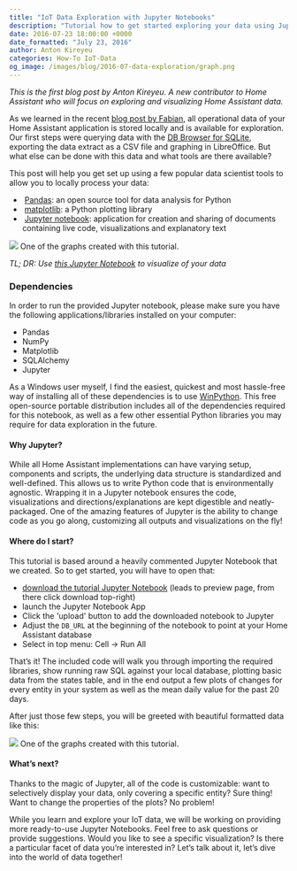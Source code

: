 ```yaml
---
title: "IoT Data Exploration with Jupyter Notebooks"
description: "Tutorial how to get started exploring your data using Jupyter Notebooks, Pandas and Matplotlib."
date: 2016-07-23 18:00:00 +0000
date_formatted: "July 23, 2016"
author: Anton Kireyeu
categories: How-To IoT-Data
og_image: /images/blog/2016-07-data-exploration/graph.png
---
```


_This is the first blog post by Anton Kireyeu. A new contributor to Home Assistant who will focus on exploring and visualizing Home Assistant data._

As we learned in the recent [blog post by Fabian], all operational data of your Home Assistant application is stored locally and is available for exploration. Our first steps were querying data with the [DB Browser for SQLite], exporting the data extract as a CSV file and graphing in LibreOffice. But what else can be done with this data and what tools are there available?

This post will help you get set up using a few popular data scientist tools to allow you to locally process your data:

 - &nbsp;[Pandas]: an open source tool for data analysis for Python
 - &nbsp;[matplotlib]: a Python plotting library
 - &nbsp;[Jupyter notebook]: application for creation and sharing of documents containing live code, visualizations and explanatory text

<p class='img'>
<img src='/images/blog/2016-07-data-exploration/graph.png'>
One of the graphs created with this tutorial.
</p>

_TL; DR: Use [this Jupyter Notebook][nb-prev] to visualize of your data_

[blog post by Fabian]: /blog/2016/07/19/visualizing-your-iot-data/
[DB Browser for SQLite]: https://sqlitebrowser.org/
[Pandas]: https://pandas.pydata.org/
[matplotlib]: https://matplotlib.org/
[Jupyter notebook]: https://jupyter.org/
[nb-prev]: https://nbviewer.org/github/home-assistant/home-assistant-notebooks/blob/master/other/DataExploration-1/DataExploration-1.ipynb

<!--more-->

### Dependencies

In order to run the provided Jupyter notebook, please make sure you have the following applications/libraries installed on your computer:

- Pandas
- NumPy
- Matplotlib
- SQLAlchemy
- Jupyter

As a Windows user myself, I find the easiest, quickest and most hassle-free way of installing all of these dependencies is to use [WinPython]. This free open-source portable distribution includes all of the dependencies required for this notebook, as well as a few other essential Python libraries you may require for data exploration in the future.

[WinPython]: https://winpython.github.io/

#### Why Jupyter?

While all Home Assistant implementations can have varying setup, components and scripts, the underlying data structure is standardized and well-defined. This allows us to write Python code that is environmentally agnostic. Wrapping it in a Jupyter notebook ensures the code, visualizations and directions/explanations are kept digestible and neatly-packaged. One of the amazing features of Jupyter is the ability to change code as you go along, customizing all outputs and visualizations on the fly!

#### Where do I start?

This tutorial is based around a heavily commented Jupyter Notebook that we created. So to get started, you will have to open that:

 - [download the tutorial Jupyter Notebook][nb-prev] (leads to preview page, from there click download top-right)
 - launch the Jupyter Notebook App
 - Click the 'upload' button to add the downloaded notebook to Jupyter
 - Adjust the `DB_URL` at the beginning of the notebook to point at your Home Assistant database
 - Select in top menu: Cell -> Run All

That’s it! The included code will walk you through importing the required libraries, show running raw SQL against your local database, plotting basic data from the states table, and in the end output a few plots of changes for every entity in your system as well as the mean daily value for the past 20 days.

After just those few steps, you will be greeted with beautiful formatted data like this:

<p class='img'>
<img src='/images/blog/2016-07-data-exploration/graph.png'>
One of the graphs created with this tutorial.
</p>

#### What’s next?

Thanks to the magic of Jupyter, all of the code is customizable: want to selectively display your data, only covering a specific entity? Sure thing! Want to change the properties of the plots? No problem!

While you learn and explore your IoT data, we will be working on providing more ready-to-use Jupyter Notebooks. Feel free to ask questions or provide suggestions. Would you like to see a specific visualization? Is there a particular facet of data you’re interested in? Let’s talk about it, let’s dive into the world of data together!
